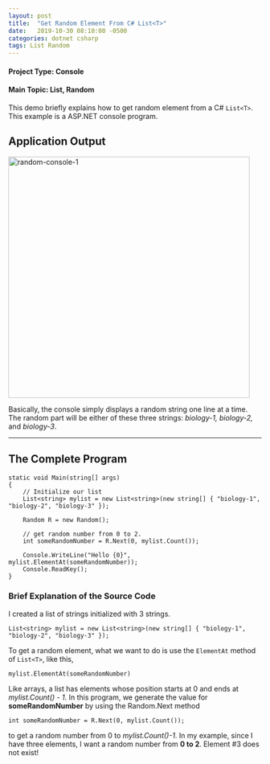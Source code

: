 ```yaml
---
layout: post
title:  "Get Random Element From C# List<T>"
date:   2019-10-30 08:10:00 -0500
categories: dotnet csharp
tags: List Random
---
```


#### Project Type: Console
#### Main Topic: List, Random
This demo briefly explains how to get random element from a C# ```List<T>```. This example is a ASP.NET console program.

## Application Output
<a data-flickr-embed="true" href="https://www.flickr.com/photos/135765356@N07/48992235091/in/album-72157711535844827/" title="random-console-1"><img src="https://live.staticflickr.com/65535/48992235091_4c68ac302e_n.jpg" width="480" height="auto" alt="random-console-1"></a><script async src="//embedr.flickr.com/assets/client-code.js" charset="utf-8"></script>

Basically, the console simply displays a random string one line at a time. The random part will be either of these three strings: *biology-1, biology-2,* and *biology-3*.

___
## The Complete Program
```
static void Main(string[] args)
{
    // Initialize our list
    List<string> mylist = new List<string>(new string[] { "biology-1", "biology-2", "biology-3" });

    Random R = new Random();

    // get random number from 0 to 2. 
    int someRandomNumber = R.Next(0, mylist.Count());

    Console.WriteLine("Hello {0}", mylist.ElementAt(someRandomNumber));
    Console.ReadKey();
}
```


### Brief Explanation of the Source Code

I created a list of strings initialized with 3 strings.
```
List<string> mylist = new List<string>(new string[] { "biology-1", "biology-2", "biology-3" });
```
To get a random element, what we want to do is use the ```ElementAt``` method of ```List<T>```, like this,
```
mylist.ElementAt(someRandomNumber)
```
Like arrays, a list has elements whose position starts at 0 and ends at *mylist.Count() - 1*. In this program, we generate the value for **someRandomNumber** by using the Random.Next method 
```
int someRandomNumber = R.Next(0, mylist.Count());
```
to get a random number from 0 to *mylist.Count()-1*. In my example, since I have three elements, I want a random number from **0 to 2**. Element #3 does not exist!


